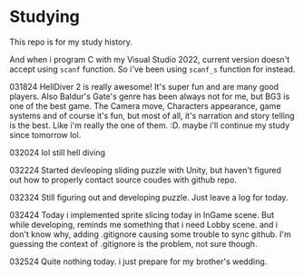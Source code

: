 ﻿# Studying

This repo is for my study history.

And when i program C with my Visual Studio 2022, current version doesn't accept using `scanf` function. So i've been using `scanf_s` function for instead.

031824 HellDiver 2 is really awesome! It's super fun and are many good players.
Also Baldur's Gate's genre has been always not for me, but BG3 is one of the best game. The Camera move, Characters appearance, game systems and of course it's fun, but most of all, it's narration and story telling is the best. Like i'm really the one of them. :D. maybe i'll continue my study since tomorrow lol.

032024 lol still hell diving

032224 Started devleoping sliding puzzle with Unity, but haven't figured out how to properly contact source coudes with github repo.

032324 Still figuring out and developing puzzle. Just leave a log for today.

032424 Today i implemented sprite slicing today in InGame scene. But while developing, reminds me something that i need Lobby scene. and i don't know why, adding .gitignore causing some trouble to sync github. I'm guessing the context of .gitignore is the problem, not sure though.

032524 Quite nothing today. i just prepare for my brother's wedding.
